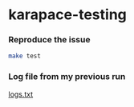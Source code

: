 # karapace-testing


### Reproduce the issue

```sh
make test
```


### Log file from my previous run 

[logs.txt](./logs.txt)

